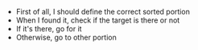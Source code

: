 * First of all, I should define the correct sorted portion
* When I found it, check if the target is there or not
* If it's there, go for it
* Otherwise, go to other portion
